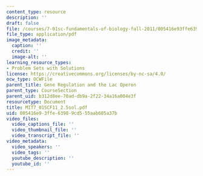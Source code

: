 ```yaml
---
content_type: resource
description: ''
draft: false
file: /courses/7-01sc-fundamentals-of-biology-fall-2011/005416e93ffe63989cd555aab605a37b_MIT7_01SCF11_2.5sol.pdf
file_type: application/pdf
image_metadata:
  caption: ''
  credit: ''
  image-alt: ''
learning_resource_types:
- Problem Sets with Solutions
license: https://creativecommons.org/licenses/by-nc-sa/4.0/
ocw_type: OCWFile
parent_title: Gene Regulation and the Lac Operon
parent_type: CourseSection
parent_uid: b312d8ee-70ad-db9a-2f22-34a16a004e3f
resourcetype: Document
title: MIT7_01SCF11_2.5sol.pdf
uid: 005416e9-3ffe-6398-9cd5-55aab605a37b
video_files:
  video_captions_file: ''
  video_thumbnail_file: ''
  video_transcript_file: ''
video_metadata:
  video_speakers: ''
  video_tags: ''
  youtube_description: ''
  youtube_id: ''
---
```

